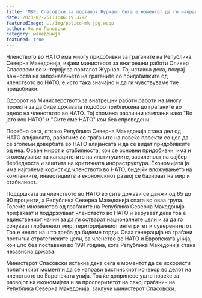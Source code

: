```yaml
---
title: 'МВР: Спасовски за порталот Журнал: Сега е моментот да го направиме вистинскиот исчекор во делот за членството во Европската Унија - 25 ЈУЛИ 2023'
date: 2023-07-25T11:46:19.379Z
featuredImage: ../img/police-mk.jpg.webp
author: Филип Поповски
category: македонија
featured: true
---
```

Членството во НАТО има многу придобивки за граѓаните на Република Северна Македонија, изјави министерот за внатрешни работи Оливер Спасовски во интервју за порталот Журнал. Тој истакна дека, покрај важноста на запознавањето на граѓаните со придобивките од членството во НАТО, е исто така значајно и да ги чувствуваме тие придобивки.

Одборот на Министерството за внатрешни работи работи на многу проекти за да биде државата подобро приближена до граѓаните во однос на членството во НАТО. Тој спомена различни кампањи како "Во јато кон НАТО" и "Сите сме НАТО" кои беа спроведени.

Посебно сега, откако Република Северна Македонија стана дел од НАТО алијансата, работиме со граѓаните на повеќе проекти со цел да се зголеми довербата во НАТО алијансата и да се видат придобивките од неа. Освен мирот и стабилноста, кои се основни придобивки, има и зголемување на капацитетите на институциите, засиленост на сајбер безбедноста и заштита на критичната инфраструктура. Економијата ја има најголема корист од членството во НАТО, бидејќи вложувањето на компаниите, инвестициите и економскиот развој се базираат на мир и стабилност.

Поддршката за членството во НАТО во сите држави се движи од 65 до 90 проценти, а Република Северна Македонија спаѓа во оваа група. Големо мнозинство од граѓаните на Република Северна Македонија прифаќаат и поддржуваат членството во НАТО и веруваат дека тоа е единствениот начин за да ги остварат националните цели и за да го сочуваат глобалниот мир, територијалниот интегритет и суверенитетот. Тоа е нешто на што треба да бидеме горди. Оваа генерација на граѓани постигна стратегиските цели, за членство во НАТО и Европската унија, кои што беа поставени во 1991 година, кога Република Македонија стана независна држава.

Министерот Спасовски истакна дека сега е моментот да се искористи политичкиот момент и да се направи вистинскиот исчекор во делот на членството во Европската унија. Тоа ќе допринесе уште повеќе за развојот на економијата и за просперитетот на секој граѓанин на Република Северна Македонија, заклучи министерот Спасовски.
